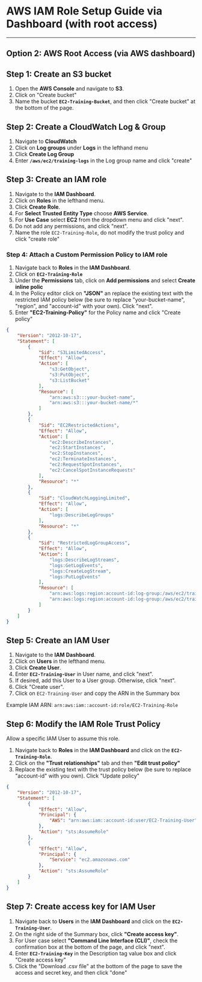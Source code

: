 # AWS IAM Role Setup Guide via Dashboard (with root access)

---

## Option 2: AWS Root Access (via AWS dashboard)

## **Step 1: Create an S3 bucket**
1. Open the **AWS Console** and navigate to **S3**.
2. Click on "Create bucket"
3. Name the bucket **`EC2-Training-Bucket`**, and then click "Create bucket" at the bottom of the page.

## **Step 2: Create a CloudWatch Log & Group**
1. Navigate to **CloudWatch**
2. Click on **Log groups** under **Logs** in the lefthand menu
3. Click **Create Log Group**
4. Enter **`/aws/ec2/training-logs`** in the Log group name and click "create" 
   
## **Step 3: Create an IAM role**
1. Navigate to the **IAM Dashboard**.
2. Click on **Roles** in the lefthand menu.
3. Click **Create Role**.
4. For **Select Trusted Entity Type** choose **AWS Service**.
5. For **Use Case** select **EC2** from the dropdown menu and click "next".
6. Do not add any permissions, and click "next".
7. Name the role `EC2-Training-Role`, do not modify the trust policy and click "create role"

### **Step 4: Attach a Custom Permission Policy to IAM role**
1. Navigate back to **Roles** in the **IAM Dashboard**.
2. Click on  **`EC2-Training-Role`**
3. Under the **Permissions** tab, click on **Add permissions** and select **Create inline polic**
4. In the Policy editor click on **"JSON"** an replace the existing text with the restricted IAM policy below (be sure to replace "your-bucket-name", "region", and "account-id" with your own). Click "next".
5. Enter **"EC2-Training-Policy"** for the Policy name and click "Create policy"

```json
{
    "Version": "2012-10-17",
    "Statement": [
        {
            "Sid": "S3LimitedAccess",
            "Effect": "Allow",
            "Action": [
                "s3:GetObject",
                "s3:PutObject",
                "s3:ListBucket"
            ],
            "Resource": [
                "arn:aws:s3:::your-bucket-name",
                "arn:aws:s3:::your-bucket-name/*"
            ]
        },
        {
            "Sid": "EC2RestrictedActions",
            "Effect": "Allow",
            "Action": [
                "ec2:DescribeInstances",
                "ec2:StartInstances",
                "ec2:StopInstances",
                "ec2:TerminateInstances",
                "ec2:RequestSpotInstances",
                "ec2:CancelSpotInstanceRequests"
            ],
            "Resource": "*"
        },
        {
			"Sid": "CloudWatchLoggingLimited",
			"Effect": "Allow",
			"Action": [
				"logs:DescribeLogGroups"
			],
			"Resource": "*"
		},
        {
			"Sid": "RestrictedLogGroupAccess",
			"Effect": "Allow",
			"Action": [
				"logs:DescribeLogStreams",
				"logs:GetLogEvents",
				"logs:CreateLogStream",
				"logs:PutLogEvents"
			],
			"Resource": [
				"arn:aws:logs:region:account-id:log-group:/aws/ec2/training-logs",
				"arn:aws:logs:region:account-id:log-group:/aws/ec2/training-logs:*"
			]
		}
    ]
}
```

## **Step 5: Create an IAM User**
1. Navigate to the **IAM Dashboard**.
2. Click on **Users** in the lefthand menu.
3. Click **Create User**.
4. Enter **`EC2-Training-User`** in User name, and click "next".
5. If desired, add this User to a User group. Otherwise, click "next".
6. Click "Create user".
7. Click on `EC2-Training-User` and copy the ARN in the Summary box

Example IAM ARN: `arn:aws:iam::account-id:role/EC2-Training-Role`

## **Step 6: Modify the IAM Role Trust Policy**
Allow a specific IAM User to assume this role.

1. Navigate back to **Roles** in the **IAM Dashboard** and click on the **`EC2-Training-Role`**.
2. Click on the **"Trust relationships"** tab and then **"Edit trust policy"**
3. Replace the existing text with the trust policy below (be sure to replace "account-id" with you own). Click "Update policy"
   
```json
{
    "Version": "2012-10-17",
    "Statement": [
        {
            "Effect": "Allow",
            "Principal": {
                "AWS": "arn:aws:iam::account-id:user/EC2-Training-User"
            },
            "Action": "sts:AssumeRole"
        },
        {
            "Effect": "Allow",
            "Principal": {
                "Service": "ec2.amazonaws.com"
            },
            "Action": "sts:AssumeRole"
        }
    ]
}
```

## **Step 7: Create access key for IAM User**
1. Navigate back to **Users** in the **IAM Dashboard** and click on the **`EC2-Training-User`**.
2. On the right side of the Summary box, click **"Create access key"**.
3. For User case select **"Command Line Interface (CLI)"**, check the confirmation box at the bottom of the page, and click "next".
4. Enter **`EC2-Training-Key`** in the Description tag value box and click "Create access key"
5. Click the "Download .csv file" at the bottom of the page to save the access and secret key, and then click "done"
